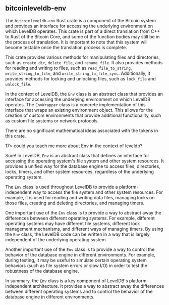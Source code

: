 ## bitcoinleveldb-env

The `bitcoinleveldb-env` Rust crate is a component
of the Bitcoin system and provides an interface
for accessing the underlying environment on which
LevelDB operates. This crate is part of a direct
translation from C++ to Rust of the Bitcoin Core,
and some of the function bodies may still be in
the process of translation. It is important to
note that this system will become testable once
the translation process is complete.

This crate provides various methods for
manipulating files and directories, such as
`create_dir`, `delete_file`, and `rename_file`. It
also provides methods for reading and writing to
files, such as `read_file_to_string`,
`write_string_to_file`, and
`write_string_to_file_sync`. Additionally, it
provides methods for locking and unlocking files,
such as `lock_file` and `unlock_file`.

In the context of LevelDB, the `Env` class is an
abstract class that provides an interface for
accessing the underlying environment on which
LevelDB operates. The `EnvWrapper` class is
a concrete implementation of this interface that
wraps an existing environment object. This allows
for the creation of custom environments that
provide additional functionality, such as custom
file systems or network protocols.

There are no significant mathematical ideas
associated with the tokens in this crate.

17> could you teach me more about Env in the
context of leveldb?

Sure! In LevelDB, `Env` is an abstract class that
defines an interface for accessing the operating
system's file system and other system
resources. It provides a unified way for the
database engine to access files, directories,
locks, timers, and other system resources,
regardless of the underlying operating system.

The `Env` class is used throughout LevelDB to
provide a platform-independent way to access the
file system and other system resources. For
example, it is used for reading and writing data
files, managing locks on those files, creating and
deleting directories, and managing timers.

One important use of the `Env` class is to provide
a way to abstract away the differences between
different operating systems. For example,
different operating systems may have different
file systems, different lock management
mechanisms, and different ways of managing
timers. By using the `Env` class, the LevelDB code
can be written in a way that is largely
independent of the underlying operating system.

Another important use of the `Env` class is to
provide a way to control the behavior of the
database engine in different environments. For
example, during testing, it may be useful to
simulate certain operating system behaviors (such
as file system errors or slow I/O) in order to
test the robustness of the database engine.

In summary, the `Env` class is a key component of
LevelDB's platform-independent architecture. It
provides a way to abstract away the differences
between different operating systems and to control
the behavior of the database engine in different
environments.
